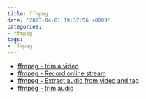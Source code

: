 ```yaml
---
title: ffmpeg
date: '2023-04-01 19:37:56 +0000'
categories:
- ffmpeg
tags:
- ffmpeg
---
```



  - [ffmpeg - trim a video](ffmpeg_-_trim_a_video "wikilink")
  - [ffmpeg - Record online
    stream](ffmpeg_-_Record_online_stream "wikilink")
  - [ffmpeg - Extract audio from video and
    tag](ffmpeg_-_Extract_audio_from_video_and_tag "wikilink")
  - [ffmpeg - trim audio](ffmpeg_-_trim_audio "wikilink")